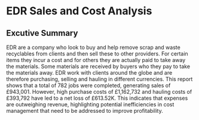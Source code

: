 # EDR Sales and Cost Analysis

## Excutive Summary
EDR are a company who look to buy and help remove scrap and waste recyclables from clients and then sell these to other providers. For certain items they incur a cost and for others they are actually paid to take away the materials. Some materials are received by buyers who they pay to take the materials away. EDR work with clients around the globe and are therefore purchasing, selling and hauling in different currencies. This report shows that a total of 782 jobs were completed, generating sales of £943,001. However, high purchase costs of £1,162,732 and hauling costs of £393,792 have led to a net loss of £613.52K. This indicates that expenses are outweighing revenue, highlighting potential inefficiencies in cost management that need to be addressed to improve profitability.


####




